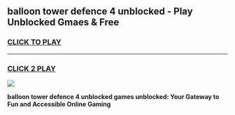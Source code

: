 
## balloon tower defence 4 unblocked - Play Unblocked Gmaes & Free
<h3>
<a href="https://news.freeplayer.one?title=balloon_tower_defence_4_unblocked&ref=16F">CLICK TO PLAY</a></h3>
<hr>

<h3>
<a href="https://news.freeplayer.one?title=balloon_tower_defence_4_unblocked&ref=16F">CLICK 2 PLAY</a>
  
</h3>

<a href="https://news.freeplayer.one?title=balloon_tower_defence_4_unblocked&ref=16F/"><img src="https://clearcache.store/games.png"></a>


**balloon tower defence 4 unblocked games unblocked: Your Gateway to Fun and Accessible Online Gaming**
